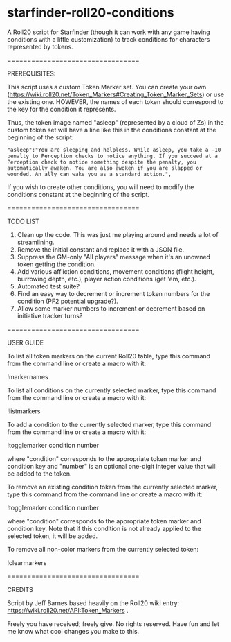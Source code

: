 # starfinder-roll20-conditions

A Roll20 script for Starfinder (though it can work with any game having conditions with a little customization) to track conditions for characters represented by tokens.

=================================

PREREQUISITES:

This script uses a custom Token Marker set. You can create your own (https://wiki.roll20.net/Token_Markers#Creating_Token_Marker_Sets) or use the existing one. HOWEVER, the names of each token should correspond to the key for the condition it represents. 

Thus, the token image named "asleep" (represented by a cloud of Zs) in the custom token set will have a line like this in the conditions constant at the beginning of the script:

    "asleep":"You are sleeping and helpless. While asleep, you take a –10 penalty to Perception checks to notice anything. If you succeed at a Perception check to notice something despite the penalty, you automatically awaken. You are also awoken if you are slapped or wounded. An ally can wake you as a standard action.",

If you wish to create other conditions, you will need to modify the conditions constant at the beginning of the script.


=================================

TODO LIST

1. Clean up the code. This was just me playing around and needs a lot of streamlining.
2. Remove the initial constant and replace it with a JSON file.
3. Suppress the GM-only "All players" message when it's an unowned token getting the condition.
5. Add various affliction conditions, movement conditions (flight height, burrowing depth, etc.), player action conditions (get 'em, etc.).
6. Automated test suite?
7. Find an easy way to decrement or increment token numbers for the condition (PF2 potential upgrade?).
8. Allow some marker numbers to increment or decrement based on initiative tracker turns?

=================================

USER GUIDE

To list all token markers on the current Roll20 table, type this command from the command line or create a macro with it:

  !markernames

To list all conditions on the currently selected marker, type this command from the command line or create a macro with it:

  !listmarkers
  
To add a condition to the currently selected marker, type this command from the command line or create a macro with it:

  !togglemarker condition number

where "condition" corresponds to the appropriate token marker and condition key and "number" is an optional one-digit integer value that will be added to the token.

To remove an existing condition token from the currently selected marker, type this command from the command line or create a macro with it:

  !togglemarker condition number

where "condition" corresponds to the appropriate token marker and condition key. Note that if this condition is not already applied to the selected token, it will be added.

To remove all non-color markers from the currently selected token: 

  !clearmarkers

=================================

CREDITS

Script by Jeff Barnes based heavily on the Roll20 wiki entry: https://wiki.roll20.net/API:Token_Markers .

Freely you have received; freely give. No rights reserved. Have fun and let me know what cool changes you make to this.
  
